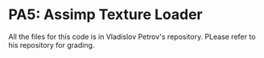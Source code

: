 # PA5: Assimp Texture Loader

All the files for this code is in Vladislov Petrov's repository.
PLease refer to his repository for grading.
